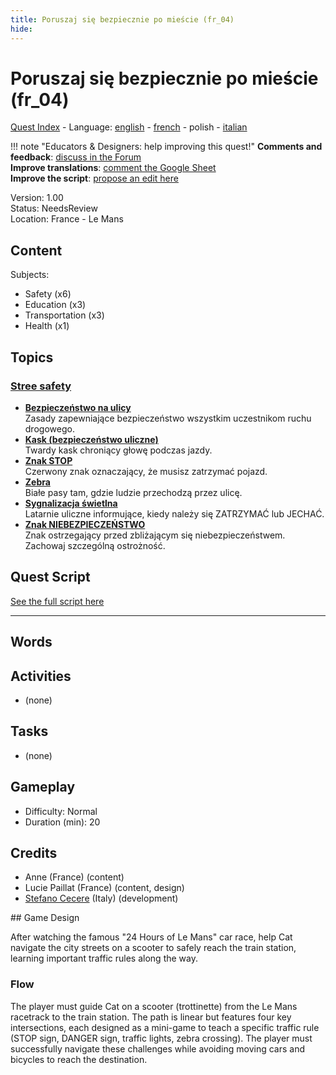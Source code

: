 ```yaml
---
title: Poruszaj się bezpiecznie po mieście (fr_04)
hide:
---
```


# Poruszaj się bezpiecznie po mieście (fr_04)
[Quest Index](./index.pl.md) - Language: [english](./fr_04.md) - [french](./fr_04.fr.md) - polish - [italian](./fr_04.it.md)

!!! note "Educators & Designers: help improving this quest!"
    **Comments and feedback**: [discuss in the Forum](https://vgwb.discourse.group/t/fr-04-road-safety-les-mans/40/1)  
    **Improve translations**: [comment the Google Sheet](https://docs.google.com/spreadsheets/d/1FPFOy8CHor5ArSg57xMuPAG7WM27-ecDOiU-OmtHgjw/edit?gid=1892167235#gid=1892167235)  
    **Improve the script**: [propose an edit here](https://github.com/vgwb/Antura/blob/main/Assets/_discover/_quests/FR_04%20Le%20Mans%20Streets/FR_04%20Le%20Mans%20Streets%20-%20Yarn%20Script.yarn)  

Version: 1.00  
Status: NeedsReview  
Location: France - Le Mans

## Content
Subjects: 

  - Safety (x6)
  - Education (x3)
  - Transportation (x3)
  - Health (x1)

## Topics
### [Stree safety](../topics/index.md#street-safety)

  - **[Bezpieczeństwo na ulicy](../cards/index.md#street_safety)**  
    Zasady zapewniające bezpieczeństwo wszystkim uczestnikom ruchu drogowego.  
  - **[Kask (bezpieczeństwo uliczne)](../cards/index.md#helmet_street_safety)**  
    Twardy kask chroniący głowę podczas jazdy.  
  - **[Znak STOP](../cards/index.md#stop_sign)**  
    Czerwony znak oznaczający, że musisz zatrzymać pojazd.  
  - **[Zebra](../cards/index.md#zebra_crossing)**  
    Białe pasy tam, gdzie ludzie przechodzą przez ulicę.  
  - **[Sygnalizacja świetlna](../cards/index.md#traffic_lights)**  
    Latarnie uliczne informujące, kiedy należy się ZATRZYMAĆ lub JECHAĆ.  
  - **[Znak NIEBEZPIECZEŃSTWO](../cards/index.md#danger_sign)**  
    Znak ostrzegający przed zbliżającym się niebezpieczeństwem. Zachowaj szczególną ostrożność.  

## Quest Script

[See the full script here](./fr_04-script.pl.md)

---

## Words
## Activities
- (none)

## Tasks
- (none)
## Gameplay
- Difficulty: Normal
- Duration (min): 20
## Credits
- Anne (France) (content)
- Lucie Paillat (France) (content, design)
- [Stefano Cecere](https://stefanocecere.com) (Italy) (development)

## Game Design

After watching the famous "24 Hours of Le Mans" car race, help Cat navigate the city streets on a scooter to safely reach the train station, learning important traffic rules along the way. 

### Flow
The player must guide Cat on a scooter (trottinette) from the Le Mans racetrack to the train station. The path is linear but features four key intersections, each designed as a mini-game to teach a specific traffic rule (STOP sign, DANGER sign, traffic lights, zebra crossing). 
The player must successfully navigate these challenges while avoiding moving cars and bicycles to reach the destination.

